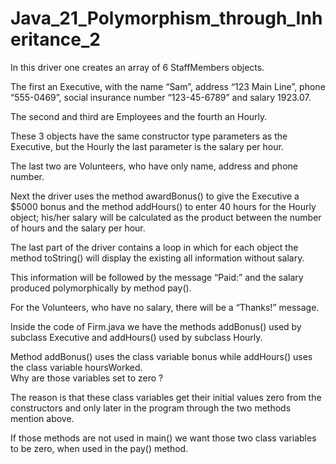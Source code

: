 # Java_21_Polymorphism_through_Inheritance_2

In this driver one creates an array of 6 StaffMembers objects.

The first an Executive, with the name “Sam”, address “123 Main Line”, phone “555-0469”, social insurance number “123-45-6789” and salary 1923.07.

The second and third are Employees and the fourth an Hourly. 

These 3 objects have the same constructor type parameters as the Executive, but the Hourly the last parameter is the salary per hour.

The last two are Volunteers, who have only name, address and phone number.

Next the driver uses the method awardBonus() to give the Executive a $5000 bonus and the method addHours() to enter 40 hours for the Hourly object; his/her salary will be calculated as the product between the number of hours and the salary per hour.

The last part of the driver contains a loop in which for each object the method toString() will display the existing all information without salary.

This information will be followed by the message “Paid:” and the salary produced polymorphically by method pay(). 

For the Volunteers, who have no salary, there will be a “Thanks!” message.

Inside the code of Firm.java we have the methods addBonus() used by subclass Executive and addHours() used by subclass Hourly.  

Method  addBonus() uses the class variable bonus while addHours() uses the class variable hoursWorked.   
Why are those variables set to zero ?

The reason is that these class variables get their initial values zero from the constructors and only later in the program through the two methods mention above. 

If those methods are not used in main() we want those two class variables to be zero, when used in the pay() method.


